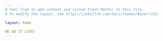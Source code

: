 ```yaml
---
# Feel free to add content and custom Front Matter to this file.
# To modify the layout, see https://jekyllrb.com/docs/themes/#overriding-theme-defaults

layout: home

WE DO IT LIVE!
---
```

